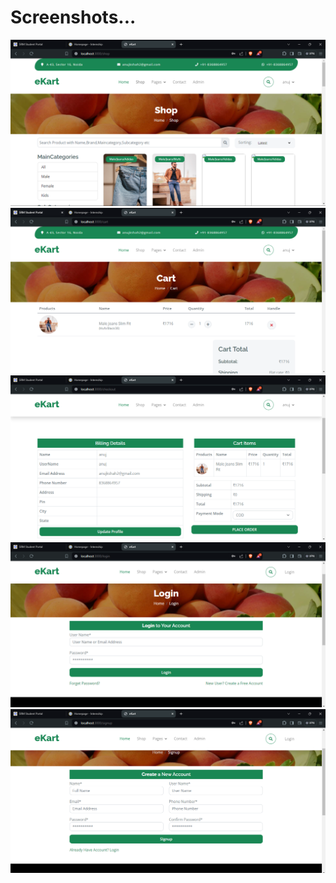 # Screenshots...

![](/Image/1.png)
![](/Image/2.png)
![](/Image/3.png)
![](/Image/4.png)
![](/Image/5.png)

 

